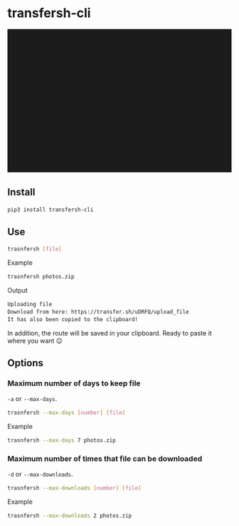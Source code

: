 # transfersh-cli

![Demo](media/demo.svg)

## Install

``` bash
pip3 install transfersh-cli
```

## Use

``` bash
trasnfersh [file]
```

Example

``` bash
trasnfersh photos.zip
```

Output

``` bash
Uploading file
Download from here: https://transfer.sh/uDRFQ/upload_file
It has also been copied to the clipboard!
```

In addition, the route will be saved in your clipboard. Ready to paste it where you want :wink:

## Options

### Maximum number of days to keep file

`-a` or `--max-days`.

``` bash
trasnfersh --max-days [number] [file]
```

Example

``` bash
trasnfersh --max-days 7 photos.zip
```

### Maximum number of times that file can be downloaded

`-d` or `--max-downloads`.

``` bash
trasnfersh --max-downloads [number] [file]
```

Example

``` bash
trasnfersh --max-downloads 2 photos.zip
```
